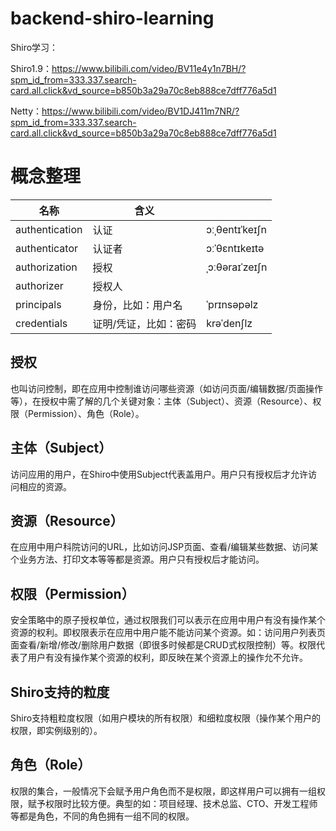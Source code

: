 # backend-shiro-learning

Shiro学习：

Shiro1.9：https://www.bilibili.com/video/BV11e4y1n7BH/?spm_id_from=333.337.search-card.all.click&vd_source=b850b3a29a70c8eb888ce7dff776a5d1

Netty：https://www.bilibili.com/video/BV1DJ411m7NR/?spm_id_from=333.337.search-card.all.click&vd_source=b850b3a29a70c8eb888ce7dff776a5d1



# 概念整理

| 名称           | 含义                  |                |
| -------------- | --------------------- | -------------- |
| authentication | 认证                  | ɔːˌθentɪˈkeɪʃn |
| authenticator  | 认证者                | ɔːˈθɛntɪkeɪtə  |
| authorization  | 授权                  | ˌɔːθəraɪˈzeɪʃn |
| authorizer     | 授权人                |                |
| principals     | 身份，比如：用户名    | ˈprɪnsəpəlz    |
| credentials    | 证明/凭证，比如：密码 | krəˈdenʃlz     |

## 授权

也叫访问控制，即在应用中控制谁访问哪些资源（如访问页面/编辑数据/页面操作等），在授权中需了解的几个关键对象：主体（Subject）、资源（Resource）、权限（Permission）、角色（Role）。

## 主体（Subject）

访问应用的用户，在Shiro中使用Subject代表盖用户。用户只有授权后才允许访问相应的资源。

## 资源（Resource）

在应用中用户科院访问的URL，比如访问JSP页面、查看/编辑某些数据、访问某个业务方法、打印文本等等都是资源。用户只有授权后才能访问。

## 权限（Permission）

安全策略中的原子授权单位，通过权限我们可以表示在应用中用户有没有操作某个资源的权利。即权限表示在应用中用户能不能访问某个资源。如：访问用户列表页面查看/新增/修改/删除用户数据（即很多时候都是CRUD式权限控制）等。权限代表了用户有没有操作某个资源的权利，即反映在某个资源上的操作允不允许。

## Shiro支持的粒度

Shiro支持粗粒度权限（如用户模块的所有权限）和细粒度权限（操作某个用户的权限，即实例级别的）。

## 角色（Role）

权限的集合，一般情况下会赋予用户角色而不是权限，即这样用户可以拥有一组权限，赋予权限时比较方便。典型的如：项目经理、技术总监、CTO、开发工程师等都是角色，不同的角色拥有一组不同的权限。

